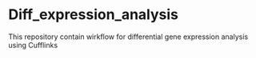 # Diff_expression_analysis
This repository contain wirkflow for differential gene expression analysis using Cufflinks
